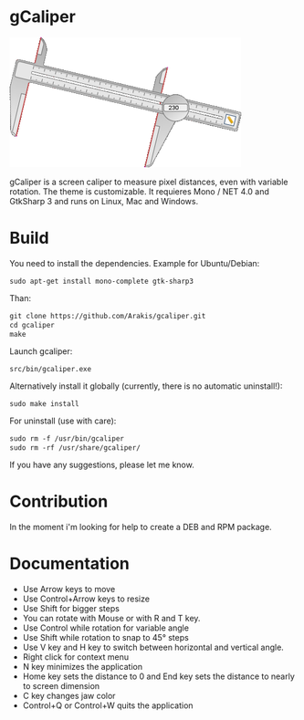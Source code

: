 gCaliper
========

![screenshot](media/screenshot.png)

gCaliper is a screen caliper to measure pixel distances, even with variable rotation. The theme is customizable. It requieres Mono / NET 4.0 and GtkSharp 3 and runs on Linux, Mac and Windows.

Build
=====
You need to install the dependencies. Example for Ubuntu/Debian:
```
sudo apt-get install mono-complete gtk-sharp3
```
Than:
```
git clone https://github.com/Arakis/gcaliper.git
cd gcaliper
make
```
Launch gcaliper:
```
src/bin/gcaliper.exe
```
Alternatively install it globally (currently, there is no automatic uninstall!):
```
sudo make install
```
For uninstall (use with care):
```
sudo rm -f /usr/bin/gcaliper
sudo rm -rf /usr/share/gcaliper/
```

If you have any suggestions, please let me know.

Contribution
============
In the moment i'm looking for help to create a DEB and RPM package.

Documentation
=============

* Use Arrow keys to move
* Use Control+Arrow keys to resize
* Use Shift for bigger steps
* You can rotate with Mouse or with R and T key.
* Use Control while rotation for variable angle
* Use Shift while rotation to snap to 45° steps
* Use V key and H key to switch between horizontal and vertical angle.
* Right click for context menu
* N key minimizes the application
* Home key sets the distance to 0 and End key sets the distance to nearly to screen dimension
* C key changes jaw color
* Control+Q or Control+W quits the application
